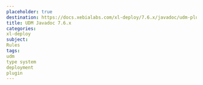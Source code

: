 ```yaml
---
placeholder: true
destination: https://docs.xebialabs.com/xl-deploy/7.6.x/javadoc/udm-plugin-api/index.html
title: UDM Javadoc 7.6.x
categories:
xl-deploy
subject:
Rules
tags:
udm
type system
deployment
plugin
---
```


